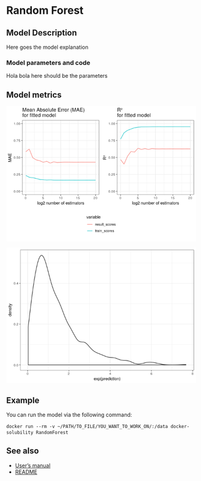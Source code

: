 Random Forest
================

## Model Description

Here goes the model explanation

### Model parameters and code

Hola bola here should be the parameters

## Model metrics

![](RandomForest_files/figure-gfm/unnamed-chunk-1-1.png)<!-- -->

![](RandomForest_files/figure-gfm/unnamed-chunk-2-1.png)<!-- -->

## Example

You can run the model via the following
    command:

    docker run --rm -v ~/PATH/TO_FILE/YOU_WANT_TO_WORK_ON/:/data docker-solubility RandomForest

## See also

  - [User’s
    manual](https://github.com/RodrigoZepeda/docker-solubility/blob/master/Manual.md)
  - [README](https://github.com/RodrigoZepeda/docker-solubility/blob/master/README.md)
